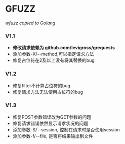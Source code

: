 # GFUZZ

*wfuzz copied to Golang*



### V1.1
- **修改请求依赖为 github.com/levigross/grequests**
- 添加参数-X/--method,可以指定请求方法
- 修复占位符在2及以上没有将其替换的bug

### V1.2

- 修复filter不计算占位符的bug
- 修复请求方法无法使用占位符的bug

### V1.3
- 修复POST参数错误改为GET参数的问题
- 修复请求错误依然显示请求状况的问题
- 添加参数-S/--session, 控制在请求时是否使用session
- 添加参数-f/--file, 是否将结果输出到文件

